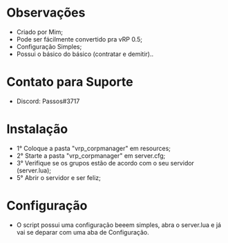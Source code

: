 # Observações
- Criado por Mim;
- Pode ser fácilmente convertido pra vRP 0.5;
- Configuração Simples;
- Possui o básico do básico (contratar e demitir)..

# Contato para Suporte
- Discord: Passos#3717

# Instalação
- 1° Coloque a pasta "vrp_corpmanager" em resources;
- 2° Starte a pasta "vrp_corpmanager" em server.cfg;
- 3° Verifique se os grupos estão de acordo com o seu servidor (server.lua);
- 5° Abrir o servidor e ser feliz;

# Configuração
- O script possui uma configuração beeem simples, abra o server.lua e já vai se deparar com uma aba de Configuração.
